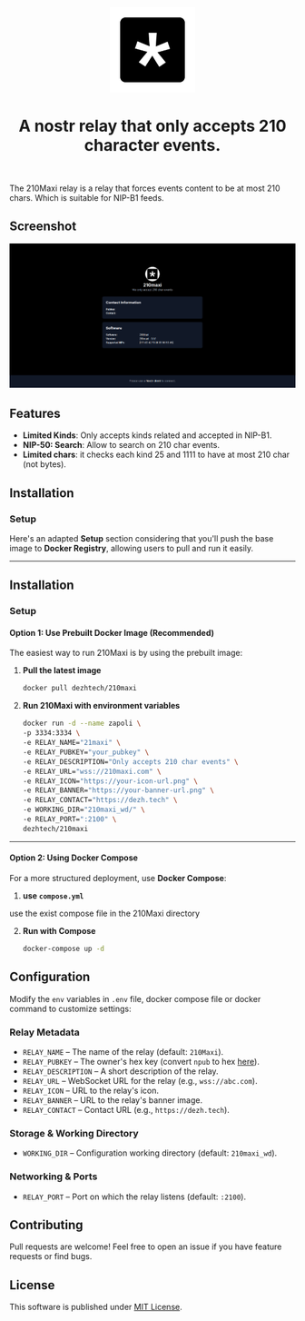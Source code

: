 <p align="center"> 
    <img alt="210maxi" src="./static/img/210maxi-logo-transparent.png" width="150" height="150" />
</p>

<h1 align="center">
A nostr relay that only accepts 210 character events.
</h1>

<br/>

The 210Maxi relay is a relay that forces events content to be at most 210 chars. Which is suitable for NIP-B1 feeds.

## Screenshot

<img alt="210maxi" src="./static/img/screenshot.png"/>

## Features

- **Limited Kinds**: Only accepts kinds related and accepted in NIP-B1.
- **NIP-50: Search**: Allow to search on 210 char events.
- **Limited chars**: it checks each kind 25 and 1111 to have at most 210 char (not bytes).

## Installation

### Setup

Here's an adapted **Setup** section considering that you'll push the base image to **Docker Registry**, allowing users to pull and run it easily.

---

## **Installation**

### **Setup**

#### **Option 1: Use Prebuilt Docker Image (Recommended)**

The easiest way to run 210Maxi is by using the prebuilt image:

1. **Pull the latest image**

   ```sh
   docker pull dezhtech/210maxi
   ```

2. **Run 210Maxi with environment variables**
   ```sh
   docker run -d --name zapoli \
   -p 3334:3334 \
   -e RELAY_NAME="21maxi" \
   -e RELAY_PUBKEY="your_pubkey" \
   -e RELAY_DESCRIPTION="Only accepts 210 char events" \
   -e RELAY_URL="wss://210maxi.com" \
   -e RELAY_ICON="https://your-icon-url.png" \
   -e RELAY_BANNER="https://your-banner-url.png" \
   -e RELAY_CONTACT="https://dezh.tech" \
   -e WORKING_DIR="210maxi_wd/" \
   -e RELAY_PORT=":2100" \
   dezhtech/210maxi
   ```

---

#### **Option 2: Using Docker Compose**

For a more structured deployment, use **Docker Compose**:

1. **use `compose.yml`**

use the exist compose file in the 210Maxi directory


2. **Run with Compose**
   ```sh
   docker-compose up -d
   ```

## Configuration

Modify the `env` variables in `.env` file, docker compose file or docker command to customize settings:

### Relay Metadata

- `RELAY_NAME` – The name of the relay (default: `210Maxi`).
- `RELAY_PUBKEY` – The owner's hex key (convert `npub` to hex [here](https://nostrcheck.me/converter/)).
- `RELAY_DESCRIPTION` – A short description of the relay.
- `RELAY_URL` – WebSocket URL for the relay (e.g., `wss://abc.com`).
- `RELAY_ICON` – URL to the relay's icon.
- `RELAY_BANNER` – URL to the relay's banner image.
- `RELAY_CONTACT` – Contact URL (e.g., `https://dezh.tech`).

### Storage & Working Directory

- `WORKING_DIR` – Configuration working directory (default: `210maxi_wd`).

### Networking & Ports

- `RELAY_PORT` – Port on which the relay listens (default: `:2100`).

## Contributing

Pull requests are welcome! Feel free to open an issue if you have feature requests or find bugs.

## License

This software is published under [MIT License](../LICENSE).
